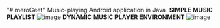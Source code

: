 "# meroGeet" 
Music-playing Android application in Java.
**SIMPLE MUSIC PLAYLIST**
![image](https://user-images.githubusercontent.com/46051008/195601955-bcf3112f-eaec-42e9-b19a-9ca891fd2da9.png)
**DYNAMIC MUSIC PLAYER ENVIRONMENT**
![image](https://user-images.githubusercontent.com/46051008/195602084-7cd0ec5d-f3f5-406b-9aea-f96a3f20f660.png)
